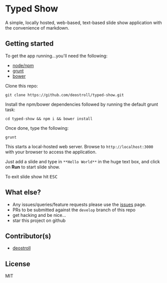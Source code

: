 # Typed Show

A simple, locally hosted, web-based, text-based slide show application with the convenience of markdown.

## Getting started

To get the app running...you'll need the following:

* [node/npm](https://nodejs.org/en/download/)
* [grunt](http://gruntjs.com/)
* [bower](http://bower.io/)

Clone this repo:
```
git clone https://github.com/deostroll/typed-show.git
```

Install the npm/bower dependencies followed by running the default grunt task:

```
cd typed-show && npm i && bower install
```
Once done, type the following:

```
grunt
```
This starts a local-hosted web server. Browse to `http://localhost:3000` with your browser to access the application.

Just add a slide and type in `**Hello World**` in the huge text box, and click on **Run** to start slide show.

To exit slide show hit <kbd>ESC</kbd>

## What else?

- Any issues/queries/feature requests please use the [issues](https://github.com/deostroll/typed-show/issues) page.
- PRs to be submitted against the `develop` branch of this repo
- get hacking and be nice...
- star this project on github

## Contributor(s)

- [deostroll](https://github.com/deostroll)

## License

MIT
